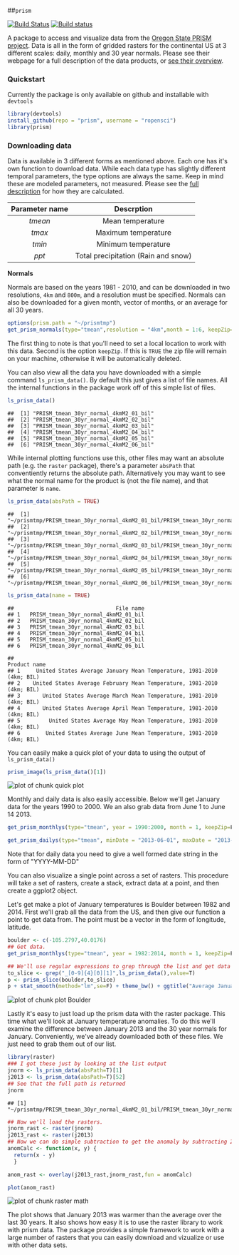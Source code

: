 ##`prism`

[![Build Status](https://api.travis-ci.org/ropensci/prism.png?branch=master)](https://travis-ci.org/ropensci/prism)
[![Build status](https://ci.appveyor.com/api/projects/status/ie38i6p5651pc1o5/branch/master)](https://ci.appveyor.com/project/sckott/prism/branch/master)

A package to access and visualize data from the [Oregon State PRISM project](http://www.prism.oregonstate.edu/).  Data is all in the form of gridded rasters for the continental US at 3 different scales: daily, monthly and 30 year normals.  Please see their webpage for a full description of the data products, or [see their overview](http://www.prism.oregonstate.edu/documents/PRISM_datasets_aug2013.pdf).

### Quickstart
Currently the package is only available on github and installable with `devtools`

```r
library(devtools)
install_github(repo = "prism", username = "ropensci")
library(prism)
```

### Downloading data

Data is available in 3 different forms as mentioned above.  Each one has it's own function to download data. While each data type has slightly different temporal parameters, the type options are always the same.  Keep in mind these are modeled parameters, not measured.  Please see the [full description](http://www.prism.oregonstate.edu/documents/Daly2008_PhysiographicMapping_IntJnlClim.pdf) for how they are calculated.

| Parameter name| Descrption           |
|:---------------:|:-------------:|
| *tmean*      | Mean temperature |
| *tmax*      | Maximum temperature      |
| *tmin* | Minimum temperature      |
| *ppt*  | Total precipitation (Rain and snow)|

**Normals**

Normals are based on the years 1981 - 2010, and can be downloaded in two resolutions, `4km` and `800m`, and a resolution must be specified.  Normals can also be downloaded for a given month, vector of months, or an average for all 30 years.


```r
options(prism.path = "~/prismtmp")
get_prism_normals(type="tmean",resolution = "4km",month = 1:6, keepZip=F)
```

The first thing to note is that you'll need to set a local location to work with this data.  Second is the option `keepZip`.  If this is `TRUE` the zip file will remain on your machine, otherwise it will be automatically deleted.

You can also view all the data you have downloaded with a simple command `ls_prism_data()`.  By default this just gives a list of file names.  All the internal functions in the package work off of this simple list of files.  

```r
ls_prism_data()
```

```
##  [1] "PRISM_tmean_30yr_normal_4kmM2_01_bil"
##  [2] "PRISM_tmean_30yr_normal_4kmM2_02_bil"
##  [3] "PRISM_tmean_30yr_normal_4kmM2_03_bil"
##  [4] "PRISM_tmean_30yr_normal_4kmM2_04_bil"
##  [5] "PRISM_tmean_30yr_normal_4kmM2_05_bil"
##  [6] "PRISM_tmean_30yr_normal_4kmM2_06_bil"

```

While internal plotting functions use this, other files may want an absolute path (e.g. the `raster` package), there's a parameter `absPath` that conventiently returns the absolute path.  Alternatively you may want to see what the normal name for the product is (not the file name), and that parameter is `name`.

```r
ls_prism_data(absPath = TRUE)
```

```
##  [1] "~/prismtmp/PRISM_tmean_30yr_normal_4kmM2_01_bil/PRISM_tmean_30yr_normal_4kmM2_01_bil.bil"  
##  [2] "~/prismtmp/PRISM_tmean_30yr_normal_4kmM2_02_bil/PRISM_tmean_30yr_normal_4kmM2_02_bil.bil"  
##  [3] "~/prismtmp/PRISM_tmean_30yr_normal_4kmM2_03_bil/PRISM_tmean_30yr_normal_4kmM2_03_bil.bil"  
##  [4] "~/prismtmp/PRISM_tmean_30yr_normal_4kmM2_04_bil/PRISM_tmean_30yr_normal_4kmM2_04_bil.bil"  
##  [5] "~/prismtmp/PRISM_tmean_30yr_normal_4kmM2_05_bil/PRISM_tmean_30yr_normal_4kmM2_05_bil.bil"  
##  [6] "~/prismtmp/PRISM_tmean_30yr_normal_4kmM2_06_bil/PRISM_tmean_30yr_normal_4kmM2_06_bil.bil"  
```

```r
ls_prism_data(name = TRUE)
```

```
##                                File name
## 1   PRISM_tmean_30yr_normal_4kmM2_01_bil
## 2   PRISM_tmean_30yr_normal_4kmM2_02_bil
## 3   PRISM_tmean_30yr_normal_4kmM2_03_bil
## 4   PRISM_tmean_30yr_normal_4kmM2_04_bil
## 5   PRISM_tmean_30yr_normal_4kmM2_05_bil
## 6   PRISM_tmean_30yr_normal_4kmM2_06_bil

##                                                               Product name
## 1     United States Average January Mean Temperature, 1981-2010 (4km; BIL)
## 2    United States Average February Mean Temperature, 1981-2010 (4km; BIL)
## 3       United States Average March Mean Temperature, 1981-2010 (4km; BIL)
## 4       United States Average April Mean Temperature, 1981-2010 (4km; BIL)
## 5         United States Average May Mean Temperature, 1981-2010 (4km; BIL)
## 6        United States Average June Mean Temperature, 1981-2010 (4km; BIL)
```

You can easily make a quick plot of your data to using the output of `ls_prism_data()`


```r
prism_image(ls_prism_data()[1])
```

![plot of chunk quick plot](figure/quick_plot.png)

Monthly and daily data is also easily accessible. Below we'll get January data for the years 1990 to 2000. We an also grab data from June 1 to June 14 2013.


```r
get_prism_monthlys(type="tmean", year = 1990:2000, month = 1, keepZip=F)
```


```r
get_prism_dailys(type="tmean", minDate = "2013-06-01", maxDate = "2013-06-14", keepZip=F)
```

Note that for daily data you need to give a well formed date string in the form of "YYYY-MM-DD"

You can also visualize a single point across a set of rasters.  This procedure will take a set of rasters, create a stack, extract data at a point, and then create a ggplot2 object.

Let's get make a plot of January temperatures is Boulder between 1982 and 2014.  First we'll grab all the data from the US, and then give our function a point to get data from.  The point must be a vector in the form of longitude, latitude.


```r
boulder <- c(-105.2797,40.0176)
## Get data.
get_prism_monthlys(type="tmean", year = 1982:2014, month = 1, keepZip=F)
```


```r
## We'll use regular expressions to grep through the list and get data only from the month of January
to_slice <- grep("_[0-9]{4}[0][1]",ls_prism_data(),value=T)
p <- prism_slice(boulder,to_slice)
p + stat_smooth(method="lm",se=F) + theme_bw() + ggtitle("Average January temperature in Boulder, CO 1982-2014")
```

![plot of chunk plot Boulder](figure/plot_Boulder.png)

Lastly it's easy to just load up the prism data with the raster package.  This time what we'll look at January temperature anomalies.  To do this we'll examine the difference between January 2013 and the 30 year normals for January.  Conveniently, we've already downloaded both of these files.  We just need to grab them out of our list.


```r
library(raster)
### I got these just by looking at the list output
jnorm <- ls_prism_data(absPath=T)[1]
j2013 <- ls_prism_data(absPath=T)[52]
## See that the full path is returned
jnorm
```

```
## [1] "~/prismtmp/PRISM_tmean_30yr_normal_4kmM2_01_bil/PRISM_tmean_30yr_normal_4kmM2_01_bil.bil"
```

```r
## Now we'll load the rasters.
jnorm_rast <- raster(jnorm)
j2013_rast <- raster(j2013)
## Now we can do simple subtraction to get the anomaly by subtracting 2014 from the 30 year normal map
anomCalc <- function(x, y) {
  return(x - y)
  }

anom_rast <- overlay(j2013_rast,jnorm_rast,fun = anomCalc)

plot(anom_rast)
```

![plot of chunk raster math](figure/raster_math.png)

The plot shows that January 2013 was warmer than the average over the last 30 years.  It also shows how easy it is to use the raster library to work with prism data.  The package provides a simple framework to work with a large number of rasters that you can easily download and vizualize or use with other data sets.
